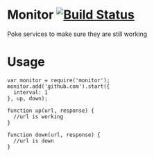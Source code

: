 # Monitor [![Build Status](https://travis-ci.org/jbudz/monitor.svg?branch=master)](https://travis-ci.org/jbudz/monitor)
Poke services to make sure they are still working

# Usage
```
var monitor = require('monitor');
monitor.add('github.com').start({
  interval: 1
}, up, down);

function up(url, response) {
  //url is working
}

function down(url, response) {
  //url is down
}
```
